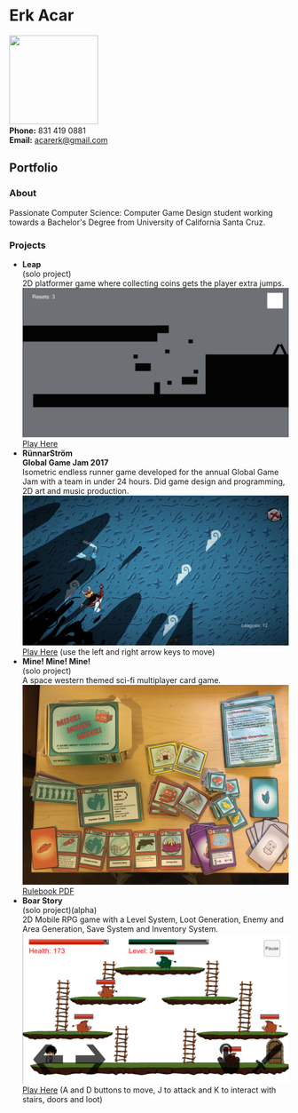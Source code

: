 # Erk Acar <br/>
<img src="http://acarerk.github.io/IMG_1075.JPG" width="160" height="160" /> <br/>
**Phone:** 831 419 0881 <br/>
**Email:** acarerk@gmail.com
## Portfolio
### About
Passionate Computer Science: Computer Game Design student working towards a Bachelor's Degree from University of California Santa Cruz.
### Projects
- **Leap** <br/>
(solo project) <br/>
2D platformer game where collecting coins gets the player extra jumps.<br/>
![image-title-here](LeapScreenshot.png)
[Play Here](http://acarerk.github.io/JumpGame/index.html)
- **RünnarStröm** <br/>
**Global Game Jam 2017** <br/>
Isometric endless runner game developed for the annual Global Game Jam with a team in under 24 hours.
Did game design and programming, 2D art and music production.
![image-title-here](RunnarStromScreenshot.png)
[Play Here](http://acarerk.github.io/RunnarStrom/index.html) (use the left and right arrow keys to move)
- **Mine! Mine! Mine!**<br/>
(solo project) <br/>
A space western themed sci-fi multiplayer card game.
![image-title-here](Mine.png)
[Rulebook PDF](Rulebook_Erk_Acar.pdf)
- **Boar Story** <br/>
(solo project)(alpha) <br/>
2D Mobile RPG game with a Level System, Loot Generation, Enemy and Area Generation, Save System and Inventory System.
![image-title-here](BoarStoryScreenshot.png)
[Play Here](http://acarerk.github.io/BoarStory/index.html) (A and D buttons to move, J to attack and K to interact with stairs, doors and loot)
